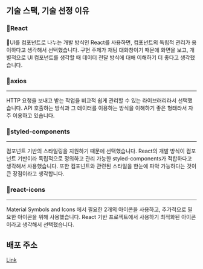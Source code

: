 ## 기술 스택, 기술 선정 이유

### React

UI를 컴포넌트로 나누는 개발 방식인 React를 사용하면, 컴포넌트의 독립적 관리가 용이하다고 생각해서 선택했습니다. 구현 주제가 채팅 대화창이기 때문에 화면을 보고, 개별적으로 UI 컴포넌트를 생각할 때 데이터 전달 방식에 대해 이해하기 더 좋다고 생각했습니다.

### axios

---

HTTP 요청을 보내고 받는 작업을 비교적 쉽게 관리할 수 있는 라이브러리라서 선택했습니다. API 호출하는 방식과 그 데이터를 이용하는 방식을 이해하기 좋은 형태라서 자주 이용하고 있습니다.

### styled-components

---

컴포넌트 기반의 스타일링을 지원하기 때문에 선택했습니다. React의 개발 방식이 컴포넌트 기반이라 독립적으로 정의하고 관리 가능한 styled-components가 적합하다고 생각해서 사용했습니다. 또한 컴포넌트와 관련된 스타일을 한눈에 파악 가능하다는 것이 큰 장점이라고 생각합니다.

### react-icons

---

Material Symbols and Icons 에서 필요한 2개의 아이콘을 사용하고, 추가적으로 필요한 아이콘을 위해 사용했습니다. React 기반 프로젝트에서 사용하기 최적화된 아이콘이라고 생각해서 선택했습니다.

## 배포 주소

[Link](https://vanillabridge-6pas7mlxa-codingfrog07.vercel.app/)  
